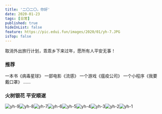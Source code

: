 ```yaml
---
title: '二〇二〇，你好'
date: 2020-01-23 
tags: [日常]
published: true
hideInList: false
feature: https://pic.edui.fun/images/2020/01/yh-7.JPG
isTop: false
---
```


取消外出旅行计划，乖乖乡下来过年，愿所有人平安无事！

### 推荐

一本书《病毒星球》
一部电影《流感》
一个游戏《瘟疫公司》
一个小程序《我要戴口罩》
……

<!--more-->

### 火树银花 平安顺遂

<photos>![yh-9](https://pic.edui.fun/images/2020/01/yh-9.JPG)![yh-8](https://pic.edui.fun/images/2020/01/yh-8.JPG)![yh-7](https://pic.edui.fun/images/2020/01/yh-7.JPG)![yh-6](https://pic.edui.fun/images/2020/01/yh-6.JPG)![yh-5](https://pic.edui.fun/images/2020/01/yh-5.JPG)![yh-4](https://pic.edui.fun/images/2020/01/yh-4.JPG)![yh-3](https://pic.edui.fun/images/2020/01/yh-3.JPG)![yh-2](https://pic.edui.fun/images/2020/01/yh-2.JPG)![yh-1](https://pic.edui.fun/images/2020/01/yh-1.JPG)</photos>
